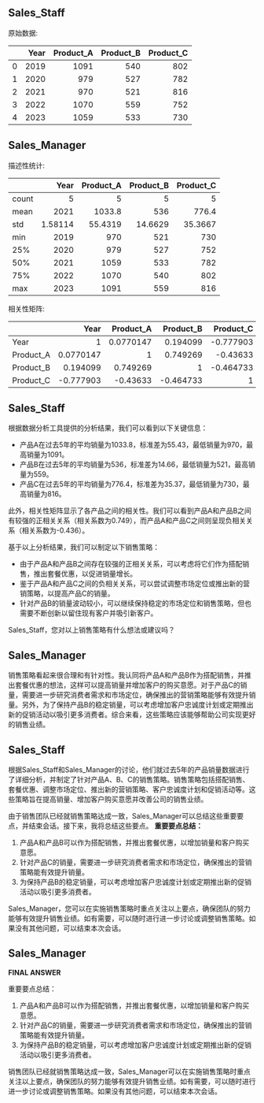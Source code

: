 ## Sales_Staff

原始数据: 

|    |   Year |   Product_A |   Product_B |   Product_C |
|---:|-------:|------------:|------------:|------------:|
|  0 |   2019 |        1091 |         540 |         802 |
|  1 |   2020 |         979 |         527 |         782 |
|  2 |   2021 |         970 |         521 |         816 |
|  3 |   2022 |        1070 |         559 |         752 |
|  4 |   2023 |        1059 |         533 |         730 |

## Sales_Manager

描述性统计:

|       |       Year |   Product_A |   Product_B |   Product_C |
|:------|-----------:|------------:|------------:|------------:|
| count |    5       |      5      |      5      |      5      |
| mean  | 2021       |   1033.8    |    536      |    776.4    |
| std   |    1.58114 |     55.4319 |     14.6629 |     35.3667 |
| min   | 2019       |    970      |    521      |    730      |
| 25%   | 2020       |    979      |    527      |    752      |
| 50%   | 2021       |   1059      |    533      |    782      |
| 75%   | 2022       |   1070      |    540      |    802      |
| max   | 2023       |   1091      |    559      |    816      |

相关性矩阵:

|           |       Year |   Product_A |   Product_B |   Product_C |
|:----------|-----------:|------------:|------------:|------------:|
| Year      |  1         |   0.0770147 |    0.194099 |   -0.777903 |
| Product_A |  0.0770147 |   1         |    0.749269 |   -0.43633  |
| Product_B |  0.194099  |   0.749269  |    1        |   -0.464733 |
| Product_C | -0.777903  |  -0.43633   |   -0.464733 |    1        |

## Sales_Staff

根据数据分析工具提供的分析结果，我们可以看到以下关键信息：

- 产品A在过去5年的平均销量为1033.8，标准差为55.43，最低销量为970，最高销量为1091。
- 产品B在过去5年的平均销量为536，标准差为14.66，最低销量为521，最高销量为559。
- 产品C在过去5年的平均销量为776.4，标准差为35.37，最低销量为730，最高销量为816。

此外，相关性矩阵显示了各产品之间的相关性。我们可以看到产品A和产品B之间有较强的正相关关系（相关系数为0.749），而产品A和产品C之间则呈现负相关关系（相关系数为-0.436）。

基于以上分析结果，我们可以制定以下销售策略：
- 由于产品A和产品B之间存在较强的正相关关系，可以考虑将它们作为搭配销售，推出套餐优惠，以促进销量增长。
- 鉴于产品A和产品C之间的负相关关系，可以尝试调整市场定位或推出新的营销策略，以提高产品C的销量。
- 针对产品B的销量波动较小，可以继续保持稳定的市场定位和销售策略，但也需要不断创新以留住现有客户并吸引新客户。

Sales_Staff，您对以上销售策略有什么想法或建议吗？

## Sales_Manager

销售策略看起来很合理和有针对性。我认同将产品A和产品B作为搭配销售，并推出套餐优惠的想法，这样可以提高销量并增加客户的购买意愿。对于产品C的销量，需要进一步研究消费者需求和市场定位，确保推出的营销策略能够有效提升销量。另外，为了保持产品B的稳定销量，可以考虑增加客户忠诚度计划或定期推出新的促销活动以吸引更多消费者。综合来看，这些策略应该能够帮助公司实现更好的销售业绩。

## Sales_Staff

根据Sales_Staff和Sales_Manager的讨论，他们就过去5年的产品销量数据进行了详细分析，并制定了针对产品A、B、C的销售策略。销售策略包括搭配销售、套餐优惠、调整市场定位、推出新的营销策略、客户忠诚度计划和促销活动等。这些策略旨在提高销量、增加客户购买意愿并改善公司的销售业绩。

由于销售团队已经就销售策略达成一致，Sales_Manager可以总结这些重要要点，并结束会话。接下来，我将总结这些要点。
**重要要点总结：**

1. 产品A和产品B可以作为搭配销售，并推出套餐优惠，以增加销量和客户购买意愿。
2. 针对产品C的销量，需要进一步研究消费者需求和市场定位，确保推出的营销策略能有效提升销量。
3. 为保持产品B的稳定销量，可以考虑增加客户忠诚度计划或定期推出新的促销活动以吸引更多消费者。

Sales_Manager，您可以在实施销售策略时重点关注以上要点，确保团队的努力能够有效提升销售业绩。如有需要，可以随时进行进一步讨论或调整销售策略。如果没有其他问题，可以结束本次会话。

## Sales_Manager

**FINAL ANSWER**

重要要点总结：

1. 产品A和产品B可以作为搭配销售，并推出套餐优惠，以增加销量和客户购买意愿。
2. 针对产品C的销量，需要进一步研究消费者需求和市场定位，确保推出的营销策略能有效提升销量。
3. 为保持产品B的稳定销量，可以考虑增加客户忠诚度计划或定期推出新的促销活动以吸引更多消费者。

销售团队已经就销售策略达成一致，Sales_Manager可以在实施销售策略时重点关注以上要点，确保团队的努力能够有效提升销售业绩。如有需要，可以随时进行进一步讨论或调整销售策略。如果没有其他问题，可以结束本次会话。

